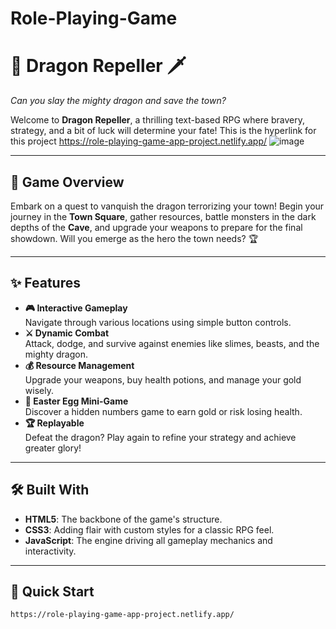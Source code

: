 # Role-Playing-Game
# 🐉 Dragon Repeller 🗡️  
*Can you slay the mighty dragon and save the town?*  

Welcome to **Dragon Repeller**, a thrilling text-based RPG where bravery, strategy, and a bit of luck will determine your fate!
This is the hyperlink for this project https://role-playing-game-app-project.netlify.app/
![image](https://github.com/user-attachments/assets/03ddec9d-5597-486b-ab0a-51a7a6aece37)

---

## 🌟 Game Overview
Embark on a quest to vanquish the dragon terrorizing your town! Begin your journey in the **Town Square**, gather resources, battle monsters in the dark depths of the **Cave**, and upgrade your weapons to prepare for the final showdown. Will you emerge as the hero the town needs? 🏆  

---

## ✨ Features
- **🎮 Interactive Gameplay**  
  Navigate through various locations using simple button controls.  
- **⚔️ Dynamic Combat**  
  Attack, dodge, and survive against enemies like slimes, beasts, and the mighty dragon.  
- **💰 Resource Management**  
  Upgrade your weapons, buy health potions, and manage your gold wisely.  
- **🎲 Easter Egg Mini-Game**  
  Discover a hidden numbers game to earn gold or risk losing health.  
- **🏆 Replayable**  
  Defeat the dragon? Play again to refine your strategy and achieve greater glory!  

---

## 🛠️ Built With
- **HTML5**: The backbone of the game's structure.  
- **CSS3**: Adding flair with custom styles for a classic RPG feel.  
- **JavaScript**: The engine driving all gameplay mechanics and interactivity.  

---

## 🚀 Quick Start  
    https://role-playing-game-app-project.netlify.app/
